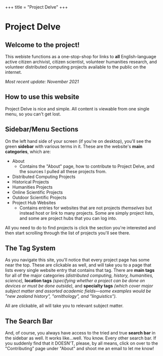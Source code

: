 +++
title = "Project Delve"
+++

# Project Delve

## Welcome to the project!

This webiste functions as a one-stop-shop for links to **all** English-language active citizen archivist, citizen scientist, volunteer humanities research, and volunteer distributed computing projects available to the public on the internet.

_Most recent update: November 2021_

## How to use this website

Project Delve is nice and simple. All content is viewable from one single menu, so you can't get lost.

## Sidebar/Menu Sections

On the left hand side of your screen (if you're on desktop), you'll see the green **sidebar** with various terms in it. These are the website's **main categories**, which are:
- About
  - Contains the "About" page, how to contribute to Project Delve, and the sources I pulled all these projects from.
- Distributed Computing Projects
- Historical Projects
- Humanities Projects
- Online Scientific Projects
- Outdoor Scientific Projects
- Project Hub Websites
  - Contains entries for websites that are not projects *themselves* but instead host or link to many projects. Some are simply project lists, and some are project hubs that you can log into.

All you need to do to find projects is click the section you're interested and then start scrolling through the list of projects you'll see there.

## The Tag System

As you navigate this site, you'll notice that every project page has some near the top. These are clickable as well, and will take you to a page that lists every single website entry that contains that tag. There are **main tags** for all of the major categories *(distributed computing, history, humanities, science),* **location tags** *(specifying whether a project can be done on devices or must be done outside),* and **specialty tags** *(which cover major subject matter and assorted academic fields—some examples would be "new zealand history", "ornithology", and "linguistics").*

All are clickable, all will take you to relevant subject matter.

## The Search Bar

And, of course, you always have access to the tried and true **search bar** in the sidebar as well. It works like...well. You know. Every other search bar. If you suddenly find that it DOESN'T, please, by all means, click on over to the "Contributing" page under "About" and shoot me an email to let me know!
